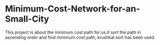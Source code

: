 # Minimum-Cost-Network-for-an-Small-City
This project is about the minimum cost path for us it sort the path in ascending order and find minimum cost path, krushkal sort has been used.

